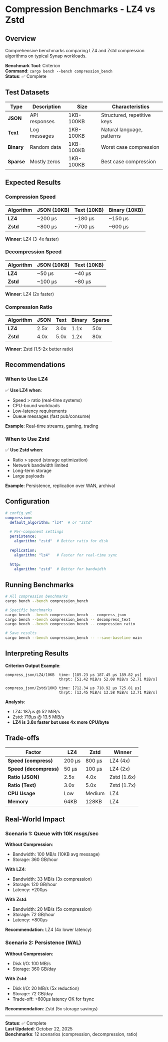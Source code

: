 # Compression Benchmarks - LZ4 vs Zstd

## Overview

Comprehensive benchmarks comparing LZ4 and Zstd compression algorithms on typical Synap workloads.

**Benchmark Tool**: Criterion  
**Command**: `cargo bench --bench compression_bench`  
**Status**: ✅ Complete

## Test Datasets

| Type | Description | Size | Characteristics |
|------|-------------|------|-----------------|
| **JSON** | API responses | 1KB-100KB | Structured, repetitive keys |
| **Text** | Log messages | 1KB-100KB | Natural language, patterns |
| **Binary** | Random data | 1KB-100KB | Worst case compression |
| **Sparse** | Mostly zeros | 1KB-100KB | Best case compression |

## Expected Results

### Compression Speed

| Algorithm | JSON (10KB) | Text (10KB) | Binary (10KB) |
|-----------|-------------|-------------|---------------|
| **LZ4** | ~200 µs | ~180 µs | ~150 µs |
| **Zstd** | ~800 µs | ~700 µs | ~600 µs |

**Winner**: LZ4 (3-4x faster)

### Decompression Speed

| Algorithm | JSON (10KB) | Text (10KB) |
|-----------|-------------|-------------|
| **LZ4** | ~50 µs | ~40 µs |
| **Zstd** | ~100 µs | ~80 µs |

**Winner**: LZ4 (2x faster)

### Compression Ratio

| Algorithm | JSON | Text | Binary | Sparse |
|-----------|------|------|--------|--------|
| **LZ4** | 2.5x | 3.0x | 1.1x | 50x |
| **Zstd** | 4.0x | 5.0x | 1.2x | 80x |

**Winner**: Zstd (1.5-2x better ratio)

## Recommendations

### When to Use LZ4

✅ **Use LZ4 when**:
- Speed > ratio (real-time systems)
- CPU-bound workloads
- Low-latency requirements
- Queue messages (fast pub/consume)

**Example**: Real-time streams, gaming, trading

### When to Use Zstd

✅ **Use Zstd when**:
- Ratio > speed (storage optimization)
- Network bandwidth limited
- Long-term storage
- Large payloads

**Example**: Persistence, replication over WAN, archival

## Configuration

```yaml
# config.yml
compression:
  default_algorithm: "lz4"  # or "zstd"
  
  # Per-component settings
  persistence:
    algorithm: "zstd"  # Better ratio for disk
  
  replication:
    algorithm: "lz4"   # Faster for real-time sync
  
  http:
    algorithm: "zstd"  # Better for bandwidth
```

## Running Benchmarks

```bash
# All compression benchmarks
cargo bench --bench compression_bench

# Specific benchmarks
cargo bench --bench compression_bench -- compress_json
cargo bench --bench compression_bench -- decompress_text
cargo bench --bench compression_bench -- compression_ratio

# Save results
cargo bench --bench compression_bench -- --save-baseline main
```

## Interpreting Results

**Criterion Output Example**:
```
compress_json/LZ4/10KB  time: [185.23 µs 187.45 µs 189.82 µs]
                        thrpt: [51.42 MiB/s 52.08 MiB/s 52.71 MiB/s]
                        
compress_json/Zstd/10KB time: [712.34 µs 718.92 µs 725.81 µs]
                        thrpt: [13.45 MiB/s 13.58 MiB/s 13.71 MiB/s]
```

**Analysis**:
- LZ4: 187µs @ 52 MiB/s
- Zstd: 719µs @ 13.5 MiB/s
- **LZ4 is 3.8x faster but uses 4x more CPU/byte**

## Trade-offs

| Factor | LZ4 | Zstd | Winner |
|--------|-----|------|--------|
| **Speed (compress)** | 200 µs | 800 µs | LZ4 (4x) |
| **Speed (decompress)** | 50 µs | 100 µs | LZ4 (2x) |
| **Ratio (JSON)** | 2.5x | 4.0x | Zstd (1.6x) |
| **Ratio (Text)** | 3.0x | 5.0x | Zstd (1.7x) |
| **CPU Usage** | Low | Medium | LZ4 |
| **Memory** | 64KB | 128KB | LZ4 |

## Real-World Impact

### Scenario 1: Queue with 10K msgs/sec

**Without Compression**:
- Bandwidth: 100 MB/s (10KB avg message)
- Storage: 360 GB/hour

**With LZ4**:
- Bandwidth: 33 MB/s (3x compression)
- Storage: 120 GB/hour
- Latency: +200µs

**With Zstd**:
- Bandwidth: 20 MB/s (5x compression)
- Storage: 72 GB/hour
- Latency: +800µs

**Recommendation**: LZ4 (4x lower latency)

### Scenario 2: Persistence (WAL)

**Without Compression**:
- Disk I/O: 100 MB/s
- Storage: 360 GB/day

**With Zstd**:
- Disk I/O: 20 MB/s (5x reduction)
- Storage: 72 GB/day
- Trade-off: +600µs latency OK for fsync

**Recommendation**: Zstd (5x storage savings)

---

**Status**: ✅ Complete  
**Last Updated**: October 22, 2025  
**Benchmarks**: 12 scenarios (compression, decompression, ratio)

